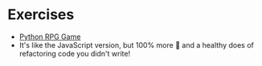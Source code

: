 # Exercises

- [Python RPG Game](https://github.com/ccs-fall-2023/exercises/tree/main/python-rpg-game)
- It's like the JavaScript version, but 100% more 🐍 and a healthy does of refactoring code you didn't write!
